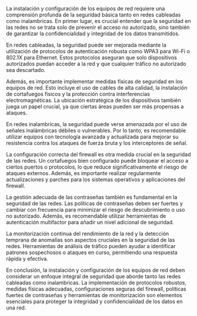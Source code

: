La instalación y configuración de los equipos de red requiere una comprensión profunda de la seguridad básica tanto en redes cableadas como inalambricas. En primer lugar, es crucial entender que la seguridad en las redes no se trata solo de prevenir el acceso no autorizado, sino también de garantizar la confidencialidad y integridad de los datos transmitidos.

En redes cableadas, la seguridad puede ser mejorada mediante la utilización de protocolos de autenticación robusta como WPA3 para Wi-Fi o 802.1X para Ethernet. Estos protocolos aseguran que solo dispositivos autorizados puedan acceder a la red y que cualquier tráfico no autorizado sea descartado.

Además, es importante implementar medidas físicas de seguridad en los equipos de red. Esto incluye el uso de cables de alta calidad, la instalación de cortafuegos físicos y la protección contra interferencias electromagnéticas. La ubicación estratégica de los dispositivos también juega un papel crucial, ya que ciertas áreas pueden ser más propensas a ataques.

En redes inalambricas, la seguridad puede verse amenazada por el uso de señales inalámbricas débiles o vulnerables. Por lo tanto, es recomendable utilizar equipos con tecnología avanzada y actualizada para mejorar su resistencia contra los ataques de fuerza bruta y los interceptores de señal.

La configuración correcta del firewall es otra medida crucial en la seguridad de las redes. Un cortafuegos bien configurado puede bloquear el acceso a ciertos puertos o protocolos, lo que reduce significativamente el riesgo de ataques externos. Además, es importante realizar regularmente actualizaciones y parches para los sistemas operativos y aplicaciones del firewall.

La gestión adecuada de las contraseñas también es fundamental en la seguridad de las redes. Las políticas de contraseñas deben ser fuertes y cambiar con frecuencia para minimizar el riesgo de descubrimiento o uso no autorizado. Además, es recomendable utilizar herramientas de autenticación multifactor para añadir un nivel adicional de seguridad.

La monitorización continua del rendimiento de la red y la detección temprana de anomalías son aspectos cruciales en la seguridad de las redes. Herramientas de análisis de tráfico pueden ayudar a identificar patrones sospechosos o ataques en curso, permitiendo una respuesta rápida y efectiva.

En conclusión, la instalación y configuración de los equipos de red deben considerar un enfoque integral de seguridad que aborde tanto las redes cableadas como inalambricas. La implementación de protocolos robustos, medidas físicas adecuadas, configuraciones seguras del firewall, políticas fuertes de contraseñas y herramientas de monitorización son elementos esenciales para proteger la integridad y confidencialidad de los datos en una red.
